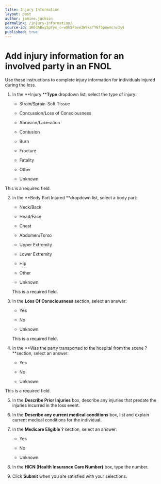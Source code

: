 ```yaml
---
title: Injury Information
layout: post
author: janine.jackson
permalink: /injury-information/
source-id: 1K6dABwy5pYyo_o-wOk5Fave3W9ksfYEfbpowmcnvIy8
published: true
---
```

# Add injury information for an involved party in an FNOL

Use these instructions to complete injury information for individuals injured during the loss. 

1. In the **Injury ****Type** dropdown list, select the type of injury:

    * Strain/Sprain-Soft Tissue

    * Concussion/Loss of Consciousness

    * Abrasion/Laceration

    * Contusion

    * Burn

    * Fracture

    * Fatality

    * Other

    * Unknown

This is a required field. 

2. In the **Body Part Injured **dropdown list, select a body part:

    * Neck/Back

    * Head/Face

    * Chest

    * Abdomen/Torso

    * Upper Extremity

    * Lower Extremity

    * Hip

    * Other

    * Unknown

	This is a required field. 

3. In the **Loss Of Consciousness** section, select an answer:

    * Yes

    * No

    * Unknown

	This is a required field. 

4. In the **Was the party transported to the hospital from the scene ? **section, select an answer:

    * Yes

    * No

    * Unknown

This is a required field. 

5. In the **Describe Prior Injuries** box, describe any injuries that predate the injuries incurred in the loss event.

6. In the **Describe any current medical conditions** box, list and explain current medical conditions for the individual. 

7. In the **Medicare Eligible ?** section, select an answer:

    * Yes

    * No

    * Unknown

8. In the **HICN (Health Insurance Care Number)** box, type the number. 

9. Click **Submit** when you are satisfied with your selections.

